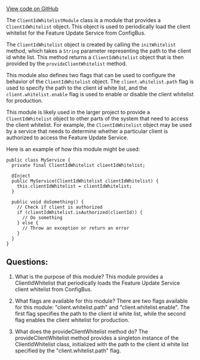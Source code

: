 [View code on GitHub](https://github.com/misbahsy/the-algorithm/src/java/com/twitter/search/feature_update_service/modules/ClientIdWhitelistModule.java)

The `ClientIdWhitelistModule` class is a module that provides a `ClientIdWhitelist` object. This object is used to periodically load the client whitelist for the Feature Update Service from ConfigBus. 

The `ClientIdWhitelist` object is created by calling the `initWhitelist` method, which takes a `String` parameter representing the path to the client id white list. This method returns a `ClientIdWhitelist` object that is then provided by the `provideClientWhitelist` method.

This module also defines two flags that can be used to configure the behavior of the `ClientIdWhitelist` object. The `client.whitelist.path` flag is used to specify the path to the client id white list, and the `client.whitelist.enable` flag is used to enable or disable the client whitelist for production.

This module is likely used in the larger project to provide a `ClientIdWhitelist` object to other parts of the system that need to access the client whitelist. For example, the `ClientIdWhitelist` object may be used by a service that needs to determine whether a particular client is authorized to access the Feature Update Service.

Here is an example of how this module might be used:

```
public class MyService {
  private final ClientIdWhitelist clientIdWhitelist;

  @Inject
  public MyService(ClientIdWhitelist clientIdWhitelist) {
    this.clientIdWhitelist = clientIdWhitelist;
  }

  public void doSomething() {
    // Check if client is authorized
    if (clientIdWhitelist.isAuthorized(clientId)) {
      // Do something
    } else {
      // Throw an exception or return an error
    }
  }
}
```
## Questions: 
 1. What is the purpose of this module?
   This module provides a ClientIdWhitelist that periodically loads the Feature Update Service client whitelist from ConfigBus.

2. What flags are available for this module?
   There are two flags available for this module: "client.whitelist.path" and "client.whitelist.enable". The first flag specifies the path to the client id white list, while the second flag enables the client whitelist for production.

3. What does the provideClientWhitelist method do?
   The provideClientWhitelist method provides a singleton instance of the ClientIdWhitelist class, initialized with the path to the client id white list specified by the "client.whitelist.path" flag.